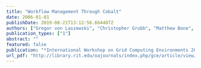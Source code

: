 ```yaml
---
title: "Workflow Management Through Cobalt"
date: 2006-01-01
publishDate: 2019-08-21T13:12:56.664407Z
authors: ["Gregor von Laszewski", "Christopher Grubb", "Matthew Bone", "David Angulo"]
publication_types: ["1"]
abstract: ""
featured: false
publication: "*International Workshop on Grid Computing Environments 2006 in Conjunction with SC06*"
url_pdf: "http://library.rit.edu/oajournals/index.php/gce/article/view/73/34"
---
```


